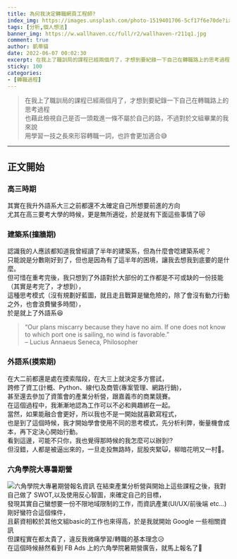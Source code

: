 ```yaml
---
title: 為何我決定轉職網頁工程師?
index_img: https://images.unsplash.com/photo-1519401706-5cf17f6e70de?ixlib=rb-1.2.1&ixid=MnwxMjA3fDB8MHxwaG90by1wYWdlfHx8fGVufDB8fHx8&auto=format&fit=crop&w=764&q=80
tags: [分析,個人想法]
banner_img: https://w.wallhaven.cc/full/r2/wallhaven-r211q1.jpg
comment: true
author: 凱蒂貓
date: 2022-06-07 00:02:30
excerpt: 在我上了職訓局的課程已經兩個月了，才想到要紀錄一下自己在轉職路上的思考過程，也藉此檢視自己是否一頭栽進一條不屬於自己的路
sticky: 100
categories:
- [轉職過程]
---
```


>在我上了職訓局的課程已經兩個月了，才想到要紀錄一下自己在轉職路上的思考過程<br>也藉此檢視自己是否一頭栽進一條不屬於自己的路，不過對於文組畢業的我來說<br>用學習一技之長來形容<span class="highlight">轉職</span>一詞，也許會更加適合😅
---



## 正文開始
### 高三時期
其實在我升外語系大三之前都還不太確定自己所想要前進的方向<br>尤其在高三要考大學的時候，更是無所適從，於是就有下面這些事情了😿

### 建築系(撞牆期)
認識我的人應該都知道我曾經讀了半年的建築系，但為什麼會唸建築系呢？<br>只能說是分數剛好到了，但也是因為有了這半年的困境，讓我去想我到底要的是什麼。<br>但可惜在重考完後，我只想到了外語對於大部份的工作都是不可或缺的一份技能（其實是考完了，才想到），<br>這種<span class="highlight">思考模式</span>（沒有規劃好藍圖，就且走且戰算是蠻危險的，除了會沒有動力行動之外，也會浪費蠻多時間），<br>於是就上了外語系😆
>“Our plans miscarry because they have no aim. If one does not know to which port one is sailing, no wind is favorable.”<br>– Lucius Annaeus Seneca, Philosopher
### 外語系(摸索期)
在大二前都還是處在摸索階段，在大三上就決定多方嘗試，<br>跨修了資工(計概、Python、線代)及商管(專案管理、網路行銷)，<br>甚至還去參加了資策會的產業分析營，跟嘉義市的商業競賽。<br>在這個過程中，我漸漸地認為工作可以不必和興趣綁在一起。<br>當然，如果能融合會更好，所以我也不是一開始就喜歡寫程式，<br>也是到了這個時候，我才開始學會使用不同的思考模式，先分析利弊，衡量<span class="highlight">機會成本</span>，再下定決心開始行動。<br>看到這邊，可能不只你，我也覺得那時候的我怎麼可以辦到!?<br>但沒錯，人都是被逼出來的，一旦走投無路時，屁股夾緊🙀，柳暗花明又一村🐯。

### 六角學院大專暑期營
![六角學院大專暑期營報名資訊](https://i.imgur.com/y8xTJSG.png)
在結束產業分析營與開始上這些課程之後，我對自己做了 <span class="highlight">SWOT,以及使用反心智圖</span>，來確定自己的目標，<br>發現其實自己蠻想要一份不限地域限制的工作，而資訊產業(UI/UX/前後端 etc...)剛好蠻符合這個條件，<br>且薪資相較於其他文組basic的工作也來得高，於是我就開始 Google 一些相關資訊<br>但課程實在都太貴了，違反我微痛學習/轉職的基本理念😥<br>在這個時候赫然看到 FB Ads 上的六角學院暑期營廣告，就馬上報名了🐤
